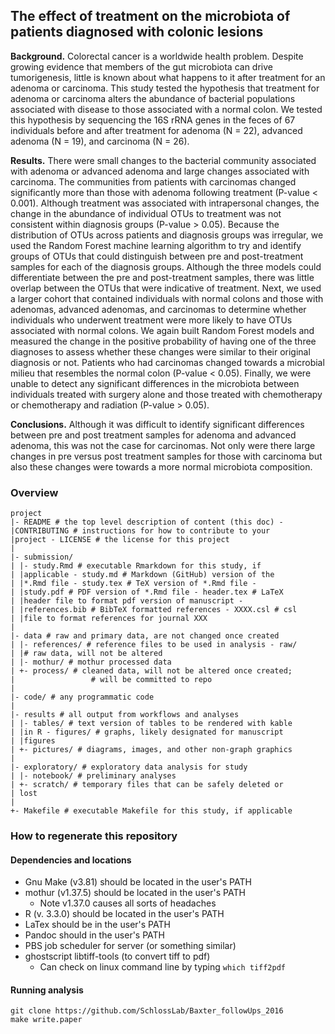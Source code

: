 ## The effect of treatment on the microbiota of patients diagnosed with colonic lesions

**Background.** Colorectal cancer is a worldwide health problem. Despite growing evidence that members of the gut microbiota can drive tumorigenesis, little is known about what happens to it after treatment for an adenoma or carcinoma. This study tested the hypothesis that treatment for adenoma or carcinoma alters the abundance of bacterial populations associated with disease to those associated with a normal colon. We tested this hypothesis by sequencing the 16S rRNA genes in the feces of 67 individuals before and after treatment
for adenoma (N = 22), advanced adenoma (N = 19), and carcinoma (N = 26).

**Results.** There were small changes to the bacterial community associated with adenoma or advanced adenoma and large changes associated with carcinoma. The communities from patients with carcinomas changed significantly more than those with adenoma following treatment (P-value < 0.001). Although treatment was associated with intrapersonal changes, the change in the abundance of individual OTUs to treatment was not consistent within diagnosis groups (P-value > 0.05). Because the distribution of OTUs across patients and diagnosis groups was irregular, we used the Random Forest machine learning algorithm to try and identify groups of OTUs that could distinguish between pre and post-treatment samples for each of the diagnosis groups. Although the three models could differentiate between the pre and post-treatment samples, there was little overlap between the OTUs that were indicative of treatment. Next, we used a larger cohort that contained individuals with normal colons and those with adenomas, advanced adenomas, and carcinomas to determine whether individuals who underwent treatment were more likely to have OTUs associated with normal colons. We again built Random Forest models and measured the change in the positive probability of having one of the three diagnoses to assess whether these changes were similar to their original diagnosis or not. Patients who had carcinomas changed towards a microbial milieu that resembles the normal colon (P-value < 0.05). Finally, we were unable to detect any significant differences in the microbiota between individuals treated with surgery alone and those treated with chemotherapy or chemotherapy and radiation (P-value > 0.05).  

**Conclusions.** Although it was difficult to identify significant differences between pre and post treatment samples for adenoma and advanced adenoma, this was not the case for carcinomas. Not only were there large changes in pre versus post treatment samples for those with carcinoma but also these changes were towards a more normal microbiota composition.



### Overview
	project
	|- README # the top level description of content (this doc) - 
	|CONTRIBUTING # instructions for how to contribute to your 
	|project - LICENSE # the license for this project
	|
	|- submission/
	| |- study.Rmd # executable Rmarkdown for this study, if 
	| |applicable - study.md # Markdown (GitHub) version of the 
	| |*.Rmd file - study.tex # TeX version of *.Rmd file - 
	| |study.pdf # PDF version of *.Rmd file - header.tex # LaTeX 
	| |header file to format pdf version of manuscript - 
	| |references.bib # BibTeX formatted references - XXXX.csl # csl 
	| |file to format references for journal XXX
	|
	|- data # raw and primary data, are not changed once created
	| |- references/ # reference files to be used in analysis - raw/ 
	| |# raw data, will not be altered
	| |- mothur/ # mothur processed data
	| +- process/ # cleaned data, will not be altered once created;
	|                 # will be committed to repo
	|
	|- code/ # any programmatic code
	|
	|- results # all output from workflows and analyses
	| |- tables/ # text version of tables to be rendered with kable 
	| |in R - figures/ # graphs, likely designated for manuscript 
	| |figures
	| +- pictures/ # diagrams, images, and other non-graph graphics
	|
	|- exploratory/ # exploratory data analysis for study
	| |- notebook/ # preliminary analyses
	| +- scratch/ # temporary files that can be safely deleted or 
	| lost
	|
	+- Makefile # executable Makefile for this study, if applicable
### How to regenerate this repository
#### Dependencies and locations  
* Gnu Make (v3.81) should be located in the user's PATH  
* mothur (v1.37.5) should be located in the user's PATH
	* Note v1.37.0 causes all sorts of headaches  	
* R (v. 3.3.0) should be located in the user's PATH  
* LaTex should be in the user's PATH
* Pandoc should in the user's PATH
* PBS job scheduler for server (or something similar)
* ghostscript libtiff-tools (to convert tiff to pdf)
	* Can check on linux command line by typing `which tiff2pdf`

#### Running analysis  
```git clone https://github.com/SchlossLab/Baxter_followUps_2016```  
```make write.paper```
